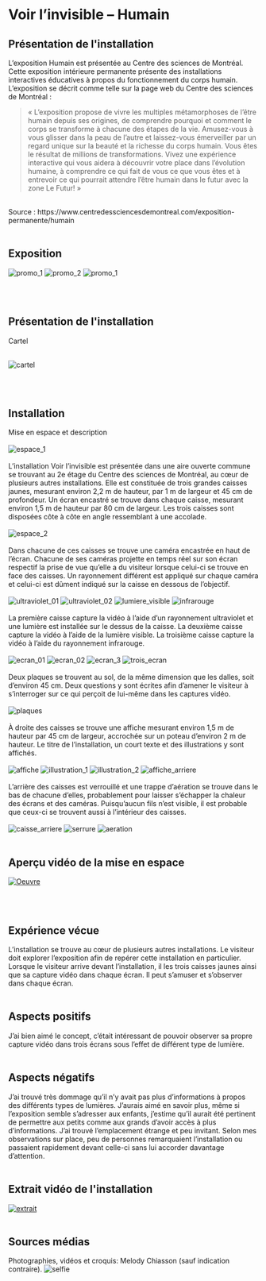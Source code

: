 # Voir l’invisible – Humain #


## Présentation de l'installation ##

L’exposition Humain est présentée au Centre des sciences de Montréal. Cette exposition intérieure permanente présente des installations interactives éducatives à propos du fonctionnement du corps humain. L’exposition se décrit comme telle sur la page web du Centre des sciences de Montréal :
> « L’exposition propose de vivre les multiples métamorphoses de l’être humain depuis ses origines, de comprendre pourquoi et comment le corps se transforme à chacune des étapes de la vie. Amusez-vous à vous glisser dans la peau de l’autre et laissez-vous émerveiller par un regard unique sur la beauté et la richesse du corps humain. Vous êtes le résultat de millions de transformations. Vivez une expérience interactive qui vous aidera à découvrir votre place dans l’évolution humaine, à comprendre ce qui fait de vous ce que vous êtes et à entrevoir ce qui pourrait attendre l’être humain dans le futur avec la zone Le Futur! »
<br>
Source : https://www.centredessciencesdemontreal.com/exposition-permanente/humain
<br>
<br>

## Exposition ##

![promo_1](medias/Humain_affiche_01.jpg)
![promo_2](medias/Humain_affiche_02.jpg)
![promo_1](medias/Humain_affiche_04.jpg)

<br>
<br>
 
## Présentation de l'installation ##
Cartel
<br>
<br>

![cartel](medias/Humain_Voir_linvisible_cartel.jpg)

<br>
<br>
 
 ## Installation ##
 Mise en espace et description
 <br>
 <br>
![espace_1](medias/Humain_Voir_linvisible_espace_02.jpg)
<br>
<br>
L’installation Voir l’invisible est présentée dans une aire ouverte commune se trouvant au 2e étage du Centre des sciences de Montréal, au cœur de plusieurs autres installations. Elle est constituée de trois grandes caisses jaunes, mesurant environ 2,2 m de hauteur, par 1 m de largeur et 45 cm de profondeur. Un écran encastré se trouve dans chaque caisse, mesurant environ 1,5 m de hauteur par 80 cm de largeur. Les trois caisses sont disposées côte à côte en angle ressemblant à une accolade. 
<br>
<br>
![espace_2](medias/Humain_Voir_linvisible_espace_03.jpg)
<br>
<br>
Dans chacune de ces caisses se trouve une caméra encastrée en haut de l’écran. Chacune de ses caméras projette en temps réel sur son écran respectif la prise de vue qu’elle a du visiteur lorsque celui-ci se trouve en face des caisses. Un rayonnement différent est appliqué sur chaque caméra et celui-ci est dûment indiqué sur la caisse en dessous de l’objectif.
<br>
<br>
![ultraviolet_01](medias/Humain_Voir_linvisible_lumiere_ultraviolet.jpg)
![ultraviolet_02](medias/Humain_Voir_linvisible_rayonnement_ultraviolet.jpg)
![lumiere_visible](medias/Humain_Voir_linvisible_lumiere_visible.jpg)
![infrarouge](medias/Humain_Voir_linvisible_rayonnement_infrarouge.jpg)
<br>
<br>
La première caisse capture la vidéo à l’aide d’un rayonnement ultraviolet et une lumière est installée sur le dessus de la caisse. La deuxième caisse capture la vidéo à l’aide de la lumière visible. La troisième caisse capture la vidéo à l’aide du rayonnement infrarouge.
<br>
<br>
![ecran_01](medias/Humain_Voir_linvisible_ecran_01.jpg)
![ecran_02](medias/Humain_Voir_linvisible_ecran_02.jpg)
![ecran_3](medias/Humain_Voir_linvisible_ecran_03.jpg)
![trois_ecran](medias/Humain_Voir_linvisible_trois_ecrans.jpg)
<br>
<br>
Deux plaques se trouvent au sol, de la même dimension que les dalles, soit d’environ 45 cm. Deux questions y sont écrites afin d’amener le visiteur à s’interroger sur ce qui perçoit de lui-même dans les captures vidéo.
<br>
<br>
![plaques](medias/Humain_Voir_linvisible_plancher.jpg)
<br>
<br>
À droite des caisses se trouve une affiche mesurant environ 1,5 m de hauteur par 45 cm de largeur, accrochée sur un poteau d’environ 2 m de hauteur. Le titre de l’installation, un court texte et des illustrations y sont affichés.
<br>
<br>
![affiche](medias/Humain_Voir_linvisible_affiche_01.jpg)
![illustration_1](medias/Humain_Voir_linvisible_affiche_02.jpg)
![illustration_2](medias/Humain_Voir_linvisible_affiche_04.jpg)
![affiche_arriere](medias/Humain_Voir_linvisible_affiche_03.jpg)
<br>
<br>
L’arrière des caisses est verrouillé et une trappe d’aération se trouve dans le bas de chacune d’elles, probablement pour laisser s’échapper la chaleur des écrans et des caméras. Puisqu’aucun fils n’est visible, il est probable que ceux-ci se trouvent aussi à l’intérieur des caisses. 
<br>
<br>
![caisse_arriere](medias/Humain_Voir_linvisible_espace_arriere.jpg)
![serrure](medias/Humain_Voir_linvisible_serrure.jpg)
![aeration](medias/Humain_Voir_linvisible_aeration.jpg)
<br>
<br>
## Aperçu vidéo de la mise en espace ##
[![Oeuvre](http://img.youtube.com/vi/qBm_xljPows/0.jpg)](http://www.youtube.com/watch?v=qBm_xljPows)

<br>
<br>

## Expérience vécue ##
L’installation se trouve au cœur de plusieurs autres installations. Le visiteur doit explorer l’exposition afin de repérer cette installation en particulier. Lorsque le visiteur arrive devant l’installation, il les trois caisses jaunes ainsi que sa capture vidéo dans chaque écran. Il peut s’amuser et s’observer dans chaque écran.
<br>
<br>

## Aspects positifs ##
J’ai bien aimé le concept, c’était intéressant de pouvoir observer sa propre capture vidéo dans trois écrans sous l’effet de différent type de lumière.
<br>
<br>

## Aspects négatifs ##
J’ai trouvé très dommage qu’il n’y avait pas plus d’informations à propos des différents types de lumières. J’aurais aimé en savoir plus, même si l’exposition semble s’adresser aux enfants, j’estime qu’il aurait été pertinent de permettre aux petits comme aux grands d’avoir accès à plus d’informations. J’ai trouvé l’emplacement étrange et peu invitant. Selon mes observations sur place, peu de personnes remarquaient l’installation ou passaient rapidement devant celle-ci sans lui accorder davantage d’attention.
<br>
<br>

## Extrait vidéo de l'installation ##

[![extrait](http://img.youtube.com/vi/nfw6y0no4T0/0.jpg)](http://www.youtube.com/watch?v=nfw6y0no4T0)
<br>
<br>
## Sources médias ##
Photographies, vidéos et croquis: Melody Chiasson (sauf indication contraire).
![selfie](medias/Humain_Voir_linvisible_melody.png)

